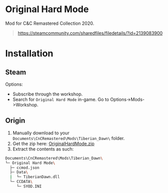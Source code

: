 # Original Hard Mode
Mod for C&C Remastered Collection 2020.
> https://steamcommunity.com/sharedfiles/filedetails/?id=2139083900
# Installation
## Steam
Options:
- Subscribe through the workshop.
- Search for `Original Hard Mode` in-game. Go to Options->Mods->Workshop.
## Origin
1. Manually download to your `Documents\CnCRemastered\Mods\Tiberian_Dawn\` folder.
1. Get the zip here: [OriginalHardMode.zip](https://github.com/EternalNooblet/CnC_Remastered_Collection/raw/nooblet/OriginalHardMode.zip)
1. Extract the contents as such:
```bash
Documents\CnCRemastered\Mods\Tiberian_Dawn\
└─ Original Hard Mode\
  ├─ ccmod.json
  ├─ Data\
  |  └─ TiberianDawn.dll
  └─ CCDATA\
     └─ SYOD.INI
```
